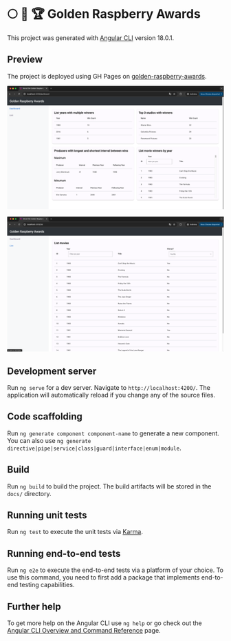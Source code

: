 # 🌕 🍇 🏆 Golden Raspberry Awards

This project was generated with [Angular CLI](https://github.com/angular/angular-cli) version 18.0.1.

## Preview

The project is deployed using GH Pages on [golden-raspberry-awards](https://carlosgomes-co.github.io/worst-film-golden-raspberry-awards).

![dashboard](screenshots/worst-film-golden-raspberry-awards-dashboard.png)

![list](screenshots/worst-film-golden-raspberry-awards-list.png)

## Development server

Run `ng serve` for a dev server. Navigate to `http://localhost:4200/`. The application will automatically reload if you change any of the source files.

## Code scaffolding

Run `ng generate component component-name` to generate a new component. You can also use `ng generate directive|pipe|service|class|guard|interface|enum|module`.

## Build

Run `ng build` to build the project. The build artifacts will be stored in the `docs/` directory.

## Running unit tests

Run `ng test` to execute the unit tests via [Karma](https://karma-runner.github.io).

## Running end-to-end tests

Run `ng e2e` to execute the end-to-end tests via a platform of your choice. To use this command, you need to first add a package that implements end-to-end testing capabilities.

## Further help

To get more help on the Angular CLI use `ng help` or go check out the [Angular CLI Overview and Command Reference](https://angular.dev/tools/cli) page.
